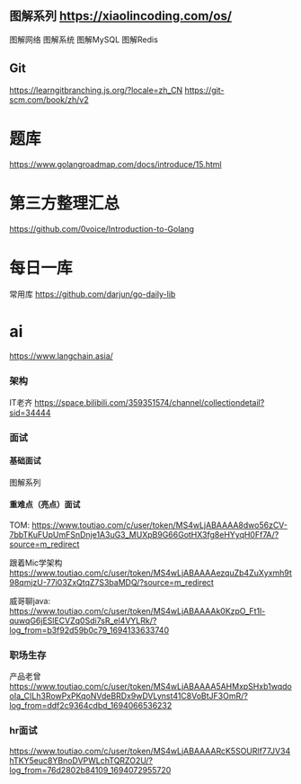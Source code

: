 
## 图解系列 https://xiaolincoding.com/os/
图解网络  图解系统  图解MySQL  图解Redis

## Git 
https://learngitbranching.js.org/?locale=zh_CN
https://git-scm.com/book/zh/v2

# 题库
https://www.golangroadmap.com/docs/introduce/15.html

# 第三方整理汇总
https://github.com/0voice/Introduction-to-Golang

# 每日一库
常用库
https://github.com/darjun/go-daily-lib

# ai
https://www.langchain.asia/

### 架构
IT老齐
https://space.bilibili.com/359351574/channel/collectiondetail?sid=34444

### 面试
#### 基础面试
图解系列

#### 重难点（亮点）面试
TOM:
https://www.toutiao.com/c/user/token/MS4wLjABAAAA8dwo56zCV-7bbTKuFUpUmFSnDnje1A3uG3_MUXpB9G66GotHX3fg8eHYyqH0Ff7A/?source=m_redirect

跟着Mic学架构
https://www.toutiao.com/c/user/token/MS4wLjABAAAAezquZb4ZuXyxmh9t98qmjzU-77i03ZxQtqZ7S3baMDQ/?source=m_redirect

威哥聊java:
https://www.toutiao.com/c/user/token/MS4wLjABAAAAk0KzpO_Ft1l-quwqG6jESlECVZq0Sdi7sR_el4VYLRk/?log_from=b3f92d59b0c79_1694133633740

### 职场生存
产品老曾
https://www.toutiao.com/c/user/token/MS4wLjABAAAA5AHMxpSHxb1wqdooIa_CILh3RowPxPKqoNVdeBRDx9wDVLynst41C8VoBtJF3OmR/?log_from=ddf2c9364cdbd_1694066536232

### hr面试
https://www.toutiao.com/c/user/token/MS4wLjABAAAARcK5SOURlf77JV34hTKY5euc8YBnoDVPWLchTQRZO2U/?log_from=76d2802b84109_1694072955720


